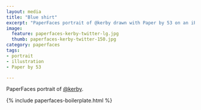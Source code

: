 ```yaml
---
layout: media
title: "Blue shirt"
excerpt: "PaperFaces portrait of @kerby drawn with Paper by 53 on an iPad."
image: 
  feature: paperfaces-kerby-twitter-lg.jpg
  thumb: paperfaces-kerby-twitter-150.jpg
category: paperfaces
tags: 
- portrait
- illustration
- Paper by 53

---
```


PaperFaces portrait of [@kerby](http://twitter.com/kerby).

{% include paperfaces-boilerplate.html %}
